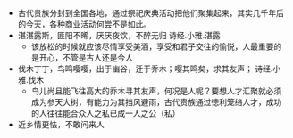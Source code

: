 - 古代贵族分封到全国各地，通过祭祀庆典活动把他们聚集起来，其实几千年后的今天，各种商业活动何尝不是如此。
- 湛湛露斯，匪阳不晞，厌厌夜饮，不醉无归 诗经.小雅.湛露
  - 该放松的时候就应该尽情享受美酒，享受和君子交往的愉悦，人最重要的是开心，不管是古人还是今人
- 伐木丁丁，鸟鸣嘤嘤，出于幽谷，迁于乔木；嘤其鸣矣，求其友声； 诗经.小雅.伐木
  - 鸟儿尚且能飞往高大的乔木寻其友声，何况是人呢？要想人才汇聚就必须成为参天大树，有能力为其挡风避雨，古代贵族通过徳利笼络人才，成功的人往往能合众人之私已成一人之公（私）
- 近乡情更怯，不敢问来人
